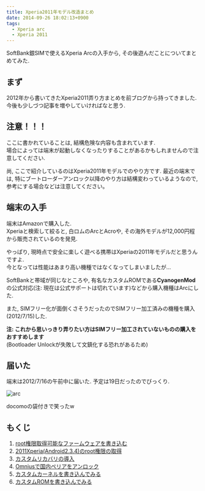```yaml
---
title: Xperia2011年モデル改造まとめ
date: 2014-09-26 18:02:13+0900
tags:
  - Xperia arc
  - Xperia 2011
---
```


SoftBank銀SIMで使えるXperia Arcの入手から, その後遊んだことについてまとめてみた.

## まず
2012年から書いてきたXperia2011弄り方まとめを前ブログから持ってきました.  
今後も少しづつ記事を増やしていければなと思う.

## 注意！！！

ここに書かれていることは, 結構危険な内容も含まれています.  
場合によっては端末が起動しなくなったりすることがあるかもしれませんので注意してください.

尚, ここで紹介しているのはXperia2011年モデルでのやり方です.
最近の端末では, 特にブートローダーアンロック以降のやり方は結構変わっているようなので, 参考にする場合などは注意してください。

## 端末の入手

端末はAmazonで購入した.  
Xperiaと検索して絞ると, 白ロムのArcとAcroや, その海外モデルが12,000円程から販売されているのを発見.

やっぱり, 現時点で安全に楽しく遊べる携帯はXperiaの2011年モデルだと思うんですよ.  
今となっては性能はあまり高い機種ではなくなってしまいましたが...

SoftBankと帯域が同じなところや, 有名なカスタムROMである**CyanogenMod**の公式対応(注: 現在は公式サポートは切れています)などから購入機種はArcにした.

また, SIMフリー化が面倒くさそうだったのでSIMフリー加工済みの機種を購入(2012/7/15)した.

**注: これから思いっきり弄りたい方はSIMフリー加工されていないものの購入をおすすめします**  
(Bootloader Unlockが失敗して文鎮化する恐れがあるため)

## 届いた
端末は2012/7/16の午前中に届いた. 予定は19日だったのでびっくり.

![arc](https://lh4.googleusercontent.com/-hXcmfDGTZfo/UAP7NLTIMnI/AAAAAAAACRQ/EnIXI7zIwJ0/s640/DSC061362.jpg)

docomoの袋付きで笑ったw

## もくじ

1. [root権限取得可能なファームウェアを書き込む](/blog/2013/01/08/xperia2011_flash_rootable_rom/)
2. [2011Xperia(Android2.3.4)のroot権限の取得](/blog/2013/01/08/xperia2011_rooting/)
3. [カスタムリカバリの導入](/blog/2013/01/08/xperia2011_flash_custom_recovery/)
4. [Omniusで国内ペリアをアンロック](/blog/2013/03/09/xperia2011_bootloader_unlock_with_omnius/)
5. [カスタムカーネルを書き込んでみる](/blog/2013/03/09/xperia2011_flash_custom_kernel/)
6. [カスタムROMを書き込んでみる](/blog/2013/06/29/xperia2011_flash_custom_rom/)
